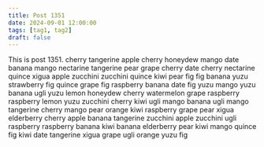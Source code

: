 ```yaml
---
title: Post 1351
date: 2024-09-01 12:00:00
tags: [tag1, tag2]
draft: false
---
```

This is post 1351.
cherry
tangerine
apple
cherry
honeydew
mango
date
banana
mango
nectarine
tangerine
pear
grape
cherry
date
cherry
nectarine
quince
xigua
apple
zucchini
zucchini
quince
kiwi
pear
fig
fig
banana
yuzu
strawberry
fig
quince
grape
fig
raspberry
banana
date
fig
yuzu
mango
yuzu
banana
ugli
yuzu
lemon
honeydew
cherry
watermelon
grape
raspberry
raspberry
lemon
yuzu
zucchini
cherry
kiwi
ugli
mango
banana
ugli
mango
tangerine
cherry
mango
pear
orange
kiwi
raspberry
grape
pear
xigua
elderberry
cherry
apple
banana
tangerine
zucchini
apple
zucchini
ugli
raspberry
raspberry
banana
kiwi
banana
elderberry
pear
kiwi
mango
quince
fig
kiwi
date
tangerine
xigua
grape
ugli
orange
yuzu
fig
